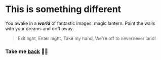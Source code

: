 # This is something different

You awake in a ***world*** of fantastic images: magic lantern. Paint the walls with your dreams and drift away.

>Exit light,
Enter night,
Take my hand,
We're off to nevernever land!

### Take me [back](README.md) 🏃🏃
